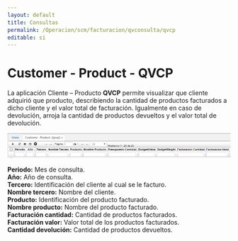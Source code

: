 ```yaml
---
layout: default
title: Consultas
permalink: /Operacion/scm/facturacion/qvconsulta/qvcp
editable: si
---
```


# Customer - Product - QVCP

La aplicación Cliente – Producto **QVCP** permite visualizar que cliente adquirió que producto, describiendo la cantidad de productos facturados a dicho cliente y el valor total de facturación. Igualmente en caso de devolución, arroja la cantidad de productos devueltos y el valor total de devolución.

![](qvcp.png)

**Periodo:** Mes de consulta.  
**Año:** Año de consulta.  
**Tercero:** Identificación del cliente al cual se le facturo.  
**Nombre tercero:** Nombre del cliente.  
**Producto:** Identificación del producto facturado.  
**Nombre producto:** Nombre del producto facturado.  
**Facturación cantidad:** Cantidad de productos facturados.   
**Facturación valor:** Valor total de los productos facturados.  
**Cantidad devolución:** Cantidad de productos devueltos.  


